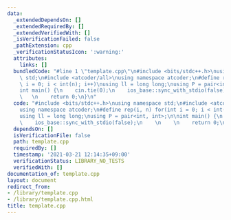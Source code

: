 ```yaml
---
data:
  _extendedDependsOn: []
  _extendedRequiredBy: []
  _extendedVerifiedWith: []
  _isVerificationFailed: false
  _pathExtension: cpp
  _verificationStatusIcon: ':warning:'
  attributes:
    links: []
  bundledCode: "#line 1 \"template.cpp\"\n#include <bits/stdc++.h>\nusing namespace\
    \ std;\n#include <atcoder/all>\nusing namespace atcoder;\n#define rep(i, n) for(int\
    \ i = 0; i < int(n); i++)\nusing ll = long long;\nusing P = pair<int, int>;\n\n\
    int main() {\n    cin.tie(0);\n    ios_base::sync_with_stdio(false);\n    \n \
    \   \n    return 0;\n}\n"
  code: "#include <bits/stdc++.h>\nusing namespace std;\n#include <atcoder/all>\n\
    using namespace atcoder;\n#define rep(i, n) for(int i = 0; i < int(n); i++)\n\
    using ll = long long;\nusing P = pair<int, int>;\n\nint main() {\n    cin.tie(0);\n\
    \    ios_base::sync_with_stdio(false);\n    \n    \n    return 0;\n}\n"
  dependsOn: []
  isVerificationFile: false
  path: template.cpp
  requiredBy: []
  timestamp: '2021-03-21 12:14:35+09:00'
  verificationStatus: LIBRARY_NO_TESTS
  verifiedWith: []
documentation_of: template.cpp
layout: document
redirect_from:
- /library/template.cpp
- /library/template.cpp.html
title: template.cpp
---
```

